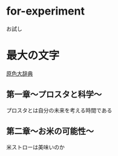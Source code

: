 # for-experiment
お試し
<head>
    <meta charset="UNT-8">
  </head>
<body>
  <h1>最大の文字</h1>
  <a href="https://www.colordic.org/">原色大辞典</a>
  <section>
    <h2>第一章～プロスタと科学～</h2>
    <p>プロスタとは自分の未来を考える時間である</p>
    </section>
  <section>
    <h2>第二章～お米の可能性～</h2>
    <p>米ストローは美味いのか</p>
  </section>
  </body>
